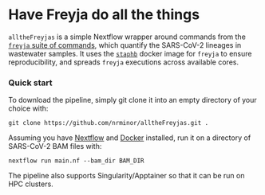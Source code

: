 # Have Freyja do all the things

`alltheFreyjas` is a simple Nextflow wrapper around commands from the [`freyja` suite of commands](https://github.com/andersen-lab/Freyja), which quantify the SARS-CoV-2 lineages in wastewater samples. It uses the [`staphb`](https://hub.docker.com/r/staphb/freyja) docker image for `freyja` to ensure reproducibility, and spreads `freyja` executions across available cores.

### Quick start

To download the pipeline, simply git clone it into an empty directory of your choice with:

```
git clone https://github.com/nrminor/alltheFreyjas.git .
```

Assuming you have [Nextflow](https://www.nextflow.io/) and [Docker](https://www.docker.com/) installed, run it on a directory of SARS-CoV-2 BAM files with:

```
nextflow run main.nf --bam_dir BAM_DIR
```

The pipeline also supports Singularity/Apptainer so that it can be run on HPC clusters.

